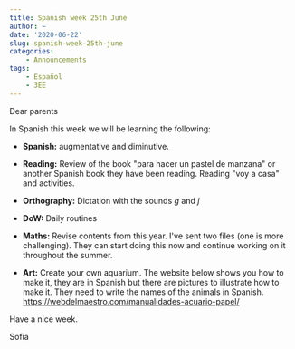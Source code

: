 ```yaml
---
title: Spanish week 25th June
author: ~
date: '2020-06-22'
slug: spanish-week-25th-june
categories:
    - Announcements
tags:
    - Español
    - 3EE
---
```


Dear parents
 
In Spanish this week we will be learning the following:
 
* **Spanish:** augmentative and diminutive.
 
* **Reading:** Review of the book "para hacer un pastel de manzana" or another Spanish book they have been reading. Reading "voy a casa" and activities.
 
* **Orthography:** Dictation with the sounds *g* and *j*
 
* **DoW:** Daily routines
 
* **Maths:** Revise contents from this year. I've sent two files (one is more challenging). They can start doing this now and continue working on it throughout the summer.
 
* **Art:** Create your own aquarium. The website below shows you how to make it, they are in Spanish but there are pictures to illustrate how to make it. They need to write the names of the animals in Spanish.
https://webdelmaestro.com/manualidades-acuario-papel/
 
Have a nice week.
 
Sofia
